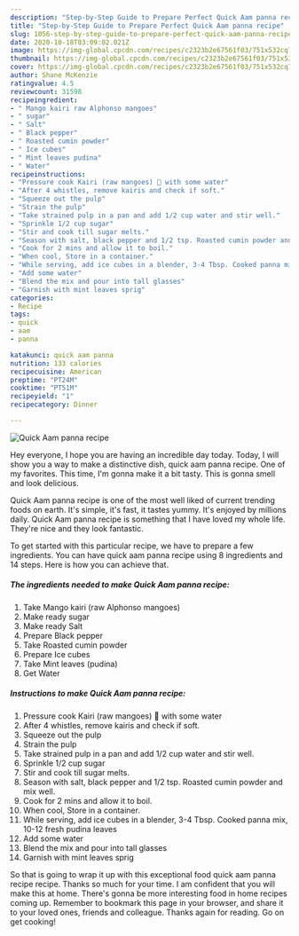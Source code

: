 ```yaml
---
description: "Step-by-Step Guide to Prepare Perfect Quick Aam panna recipe"
title: "Step-by-Step Guide to Prepare Perfect Quick Aam panna recipe"
slug: 1056-step-by-step-guide-to-prepare-perfect-quick-aam-panna-recipe
date: 2020-10-18T03:09:02.021Z
image: https://img-global.cpcdn.com/recipes/c2323b2e67561f03/751x532cq70/quick-aam-panna-recipe-recipe-main-photo.jpg
thumbnail: https://img-global.cpcdn.com/recipes/c2323b2e67561f03/751x532cq70/quick-aam-panna-recipe-recipe-main-photo.jpg
cover: https://img-global.cpcdn.com/recipes/c2323b2e67561f03/751x532cq70/quick-aam-panna-recipe-recipe-main-photo.jpg
author: Shane McKenzie
ratingvalue: 4.5
reviewcount: 31598
recipeingredient:
- " Mango kairi raw Alphonso mangoes"
- " sugar"
- " Salt"
- " Black pepper"
- " Roasted cumin powder"
- " Ice cubes"
- " Mint leaves pudina"
- " Water"
recipeinstructions:
- "Pressure cook Kairi (raw mangoes) 🥭 with some water"
- "After 4 whistles, remove kairis and check if soft."
- "Squeeze out the pulp"
- "Strain the pulp"
- "Take strained pulp in a pan and add 1/2 cup water and stir well."
- "Sprinkle 1/2 cup sugar"
- "Stir and cook till sugar melts."
- "Season with salt, black pepper and 1/2 tsp. Roasted cumin powder and mix well."
- "Cook for 2 mins and allow it to boil."
- "When cool, Store in a container."
- "While serving, add ice cubes in a blender, 3-4 Tbsp. Cooked panna mix, 10-12 fresh pudina leaves"
- "Add some water"
- "Blend the mix and pour into tall glasses"
- "Garnish with mint leaves sprig"
categories:
- Recipe
tags:
- quick
- aam
- panna

katakunci: quick aam panna 
nutrition: 133 calories
recipecuisine: American
preptime: "PT24M"
cooktime: "PT51M"
recipeyield: "1"
recipecategory: Dinner

---
```



![Quick Aam panna recipe](https://img-global.cpcdn.com/recipes/c2323b2e67561f03/751x532cq70/quick-aam-panna-recipe-recipe-main-photo.jpg)

Hey everyone, I hope you are having an incredible day today. Today, I will show you a way to make a distinctive dish, quick aam panna recipe. One of my favorites. This time, I'm gonna make it a bit tasty. This is gonna smell and look delicious.



Quick Aam panna recipe is one of the most well liked of current trending foods on earth. It's simple, it's fast, it tastes yummy. It's enjoyed by millions daily. Quick Aam panna recipe is something that I have loved my whole life. They're nice and they look fantastic.


To get started with this particular recipe, we have to prepare a few ingredients. You can have quick aam panna recipe using 8 ingredients and 14 steps. Here is how you can achieve that.

<!--inarticleads1-->

##### The ingredients needed to make Quick Aam panna recipe:

1. Take  Mango kairi (raw Alphonso mangoes)
1. Make ready  sugar
1. Make ready  Salt
1. Prepare  Black pepper
1. Take  Roasted cumin powder
1. Prepare  Ice cubes
1. Take  Mint leaves (pudina)
1. Get  Water




<!--inarticleads2-->

##### Instructions to make Quick Aam panna recipe:

1. Pressure cook Kairi (raw mangoes) 🥭 with some water
1. After 4 whistles, remove kairis and check if soft.
1. Squeeze out the pulp
1. Strain the pulp
1. Take strained pulp in a pan and add 1/2 cup water and stir well.
1. Sprinkle 1/2 cup sugar
1. Stir and cook till sugar melts.
1. Season with salt, black pepper and 1/2 tsp. Roasted cumin powder and mix well.
1. Cook for 2 mins and allow it to boil.
1. When cool, Store in a container.
1. While serving, add ice cubes in a blender, 3-4 Tbsp. Cooked panna mix, 10-12 fresh pudina leaves
1. Add some water
1. Blend the mix and pour into tall glasses
1. Garnish with mint leaves sprig




So that is going to wrap it up with this exceptional food quick aam panna recipe recipe. Thanks so much for your time. I am confident that you will make this at home. There's gonna be more interesting food in home recipes coming up. Remember to bookmark this page in your browser, and share it to your loved ones, friends and colleague. Thanks again for reading. Go on get cooking!
